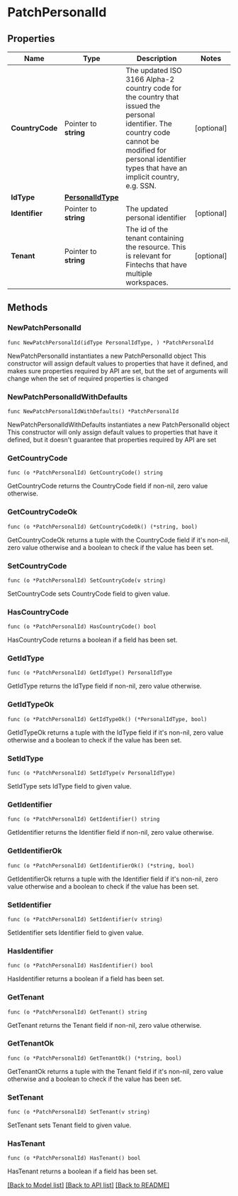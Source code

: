 # PatchPersonalId

## Properties

Name | Type | Description | Notes
------------ | ------------- | ------------- | -------------
**CountryCode** | Pointer to **string** | The updated ISO 3166 Alpha-2 country code for the country that issued the personal identifier. The country code cannot be modified for personal identifier types that have an implicit country, e.g. SSN.  | [optional] 
**IdType** | [**PersonalIdType**](PersonalIdType.md) |  | 
**Identifier** | Pointer to **string** | The updated personal identifier | [optional] 
**Tenant** | Pointer to **string** | The id of the tenant containing the resource. This is relevant for Fintechs that have multiple workspaces.  | [optional] 

## Methods

### NewPatchPersonalId

`func NewPatchPersonalId(idType PersonalIdType, ) *PatchPersonalId`

NewPatchPersonalId instantiates a new PatchPersonalId object
This constructor will assign default values to properties that have it defined,
and makes sure properties required by API are set, but the set of arguments
will change when the set of required properties is changed

### NewPatchPersonalIdWithDefaults

`func NewPatchPersonalIdWithDefaults() *PatchPersonalId`

NewPatchPersonalIdWithDefaults instantiates a new PatchPersonalId object
This constructor will only assign default values to properties that have it defined,
but it doesn't guarantee that properties required by API are set

### GetCountryCode

`func (o *PatchPersonalId) GetCountryCode() string`

GetCountryCode returns the CountryCode field if non-nil, zero value otherwise.

### GetCountryCodeOk

`func (o *PatchPersonalId) GetCountryCodeOk() (*string, bool)`

GetCountryCodeOk returns a tuple with the CountryCode field if it's non-nil, zero value otherwise
and a boolean to check if the value has been set.

### SetCountryCode

`func (o *PatchPersonalId) SetCountryCode(v string)`

SetCountryCode sets CountryCode field to given value.

### HasCountryCode

`func (o *PatchPersonalId) HasCountryCode() bool`

HasCountryCode returns a boolean if a field has been set.

### GetIdType

`func (o *PatchPersonalId) GetIdType() PersonalIdType`

GetIdType returns the IdType field if non-nil, zero value otherwise.

### GetIdTypeOk

`func (o *PatchPersonalId) GetIdTypeOk() (*PersonalIdType, bool)`

GetIdTypeOk returns a tuple with the IdType field if it's non-nil, zero value otherwise
and a boolean to check if the value has been set.

### SetIdType

`func (o *PatchPersonalId) SetIdType(v PersonalIdType)`

SetIdType sets IdType field to given value.


### GetIdentifier

`func (o *PatchPersonalId) GetIdentifier() string`

GetIdentifier returns the Identifier field if non-nil, zero value otherwise.

### GetIdentifierOk

`func (o *PatchPersonalId) GetIdentifierOk() (*string, bool)`

GetIdentifierOk returns a tuple with the Identifier field if it's non-nil, zero value otherwise
and a boolean to check if the value has been set.

### SetIdentifier

`func (o *PatchPersonalId) SetIdentifier(v string)`

SetIdentifier sets Identifier field to given value.

### HasIdentifier

`func (o *PatchPersonalId) HasIdentifier() bool`

HasIdentifier returns a boolean if a field has been set.

### GetTenant

`func (o *PatchPersonalId) GetTenant() string`

GetTenant returns the Tenant field if non-nil, zero value otherwise.

### GetTenantOk

`func (o *PatchPersonalId) GetTenantOk() (*string, bool)`

GetTenantOk returns a tuple with the Tenant field if it's non-nil, zero value otherwise
and a boolean to check if the value has been set.

### SetTenant

`func (o *PatchPersonalId) SetTenant(v string)`

SetTenant sets Tenant field to given value.

### HasTenant

`func (o *PatchPersonalId) HasTenant() bool`

HasTenant returns a boolean if a field has been set.


[[Back to Model list]](../README.md#documentation-for-models) [[Back to API list]](../README.md#documentation-for-api-endpoints) [[Back to README]](../README.md)


